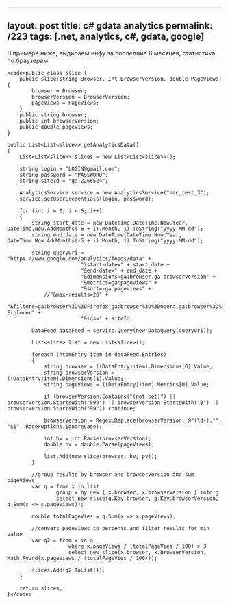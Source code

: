 ---
layout: post
title: c# gdata analytics
permalink: /223
tags: [.net, analytics, c#, gdata, google]
----

В примере ниже, выдираем инфу за последние 6 месяцев, статистика по браузерам

    
    <code>public class slice {
    	public slice(string Browser, int BrowserVersion, double PageViews) {
    		browser = Browser;
    		browserVersion = BrowserVersion;
    		pageViews = PageViews;
    	}
    	public string browser;
    	public int browserVersion;
    	public double pageViews;
    }
    
    public List<List<slice>> getAnalyticsData()
    {
        List<List<slice>> slices = new List<List<slice>>();
    
        string login = "LOGIN@gmail.com";
        string password = "PASSWORD";
        string siteId = "ga:2266524";
    
        AnalyticsService service = new AnalyticsService("mac_test_3");
        service.setUserCredentials(login, password);
    
        for (int i = 0; i < 6; i++)
        {
            string start_date = new DateTime(DateTime.Now.Year, DateTime.Now.AddMonths(-6 + i).Month, 1).ToString("yyyy-MM-dd");
            string end_date = new DateTime(DateTime.Now.Year, DateTime.Now.AddMonths(-5 + i).Month, 1).ToString("yyyy-MM-dd");
    
            string queryUri = "https://www.google.com/analytics/feeds/data" +
                            "?start-date=" + start_date +
                            "&end-date=" + end_date +
                            "&dimensions=ga:browser,ga:browserVersion" +
                            "&metrics=ga:pageviews" +
                            "&sort=-ga:pageviews" +
                //"&max-results=20" +
                            "&filters=ga:browser%3D%3DFirefox,ga:browser%3D%3DOpera,ga:browser%3D%3DChrome,ga:browser%3D%3DInternet Explorer" +
                            "&ids=" + siteId;
    
            DataFeed dataFeed = service.Query(new DataQuery(queryUri));
    
            List<slice> list = new List<slice>();
    
            foreach (AtomEntry item in dataFeed.Entries)
            {
                string browser = ((DataEntry)item).Dimensions[0].Value;
                string browserVersion = ((DataEntry)item).Dimensions[1].Value;
                string pageViews = ((DataEntry)item).Metrics[0].Value;
    
                if (browserVersion.Contains("(not set)") || browserVersion.StartsWith("999") || browserVersion.StartsWith("0") || browserVersion.StartsWith("99")) continue;
    
                browserVersion = Regex.Replace(browserVersion, @"(\d+).*", "$1", RegexOptions.IgnoreCase);
    
                int bv = int.Parse(browserVersion);
                double pv = double.Parse(pageViews);
    
                list.Add(new slice(browser, bv, pv));
            }
    
            //group results by browser and browserVersion and sum pageViews
            var q = from x in list
                    group x by new { x.browser, x.browserVersion } into g
                    select new slice(g.Key.browser, g.Key.browserVersion, g.Sum(s => s.pageViews));
    
            double totalPageVies = q.Sum(x => x.pageViews);
    
            //convert pageViews to percents and filter results for min value
            var q2 = from x in q
                        where x.pageViews / (totalPageVies / 100) > 3
                        select new slice(x.browser, x.browserVersion, Math.Round(x.pageViews / (totalPageVies / 100)));
    
            slices.Add(q2.ToList());
        }
    
        return slices;
    }</code>

